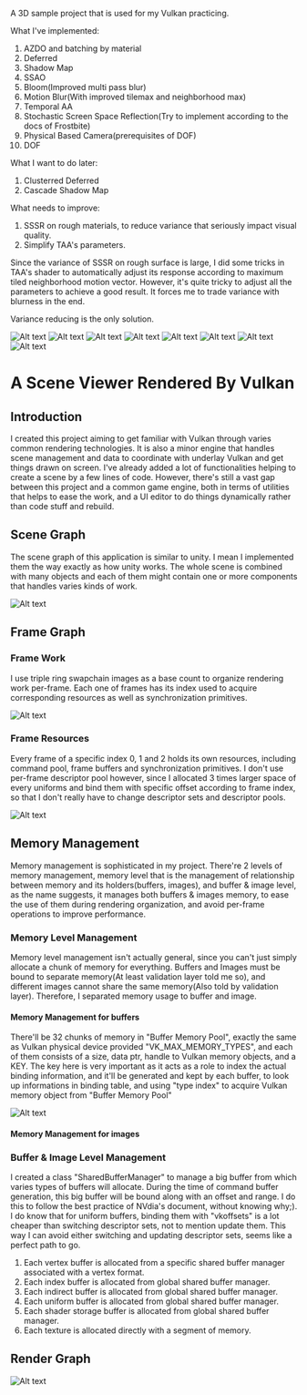 A 3D sample project that is used for my Vulkan practicing.

What I've implemented:
1. AZDO and batching by material
2. Deferred
3. Shadow Map
4. SSAO
5. Bloom(Improved multi pass blur)
6. Motion Blur(With improved tilemax and neighborhood max)
7. Temporal AA
8. Stochastic Screen Space Reflection(Try to implement according to the docs of Frostbite)
9. Physical Based Camera(prerequisites of DOF)
10. DOF

What I want to do later:
1. Clusterred Deferred
2. Cascade Shadow Map

What needs to improve:
1. SSSR on rough materials, to reduce variance that seriously impact visual quality.
2. Simplify TAA's parameters.

Since the variance of SSSR on rough surface is large, I did some tricks in TAA's shader to automatically adjust its response according to maximum tiled neighborhood motion vector.
However, it's quite tricky to adjust all the parameters to achieve a good result. It forces me to trade variance with blurness in the end.

Variance reducing is the only solution.

![Alt text](assets/img0.png "Screen Shot 0")
![Alt text](assets/img1.png "Screen Shot 1")
![Alt text](assets/img2.png "Screen Shot 2")
![Alt text](assets/img3.png "Screen Shot 3")
![Alt text](assets/dof_img0.png "Screen Shot 0")
![Alt text](assets/dof_img1.png "Screen Shot 1")
![Alt text](assets/dof_img2.png "Screen Shot 2")
![Alt text](assets/dof_img3.png "Screen Shot 3")

# A Scene Viewer Rendered By Vulkan
## Introduction
I created this project aiming to get familiar with Vulkan through varies common rendering technologies. It is also a minor engine that handles scene management and data to coordinate with underlay Vulkan and get things drawn on screen. I've already added a lot of functionalities helping to create a scene by a few lines of code. However, there's still a vast gap between this project and a common game engine, both in terms of utilities that helps to ease the work, and a UI editor to do things dynamically rather than code stuff and rebuild.
## Scene Graph
The scene graph of this application is similar to unity. I mean I implemented them the way exactly as how unity works. The whole scene is combined with many objects and each of them might contain one or more components that handles varies kinds of work.

![Alt text](assets/vulkan_learn_scene_graph.png "Scene Graph")
## Frame Graph
### Frame Work
I use triple ring swapchain images as a base count to organize rendering work per-frame. Each one of frames has its index used to acquire corresponding resources as well as synchronization primitives.

![Alt text](assets/vulkan_learn_frame_work.png "Frame Work")
### Frame Resources
Every frame of a specific index 0, 1 and 2 holds its own resources, including command pool, frame buffers and synchronization primitives. I don't use per-frame descriptor pool however, since I allocated 3 times larger space of every uniforms and bind them with specific offset according to frame index, so that I don't really have to change descriptor sets and descriptor pools.

![Alt text](assets/vulkan_learn_frame_res.png "Frame Resource")
## Memory Management
Memory management is sophisticated in my project. There're 2 levels of memory management, memory level that is the management of relationship between memory and its holders(buffers, images), and buffer & image level, as the name suggests, it manages both buffers & images memory, to ease the use of them during rendering organization, and avoid per-frame operations to improve performance.
### Memory Level Management
Memory level management isn't actually general, since you can't just simply allocate a chunk of memory for everything. Buffers and Images must be bound to separate memory(At least validation layer told me so), and different images cannot share the same memory(Also told by validation layer). Therefore, I separated memory usage to buffer and image.
#### Memory Management for buffers
There'll be 32 chunks of memory in "Buffer Memory Pool", exactly the same as Vulkan physical device provided "VK_MAX_MEMORY_TYPES", and each of them consists of a size, data ptr, handle to Vulkan memory objects, and a KEY. The key here is very important as it acts as a role to index the actual binding information, and it'll be generated and kept by each buffer, to look up informations in binding table, and using "type index" to acquire Vulkan memory object from "Buffer Memory Pool"

![Alt text](assets/vulkan_learn_mem_buffer_pool.png "Memory Pool For Buffers")
#### Memory Management for images
### Buffer & Image Level Management
I created a class "SharedBufferManager" to manage a big buffer from which varies types of buffers will allocate. During the time of command buffer generation, this big buffer will be bound along with an offset and range. I do this to follow the best practice of NVdia's document, without knowing why;). I do know that for uniform buffers, binding them with "vkoffsets" is a lot cheaper than switching descriptor sets, not to mention update them. This way I can avoid either switching and updating descriptor sets, seems like a perfect path to go.

 1. Each vertex buffer is allocated from a specific shared buffer manager associated with a vertex format.
 2. Each index buffer is allocated from global shared buffer manager.
 3. Each indirect buffer is allocated from global shared buffer manager.
 4. Each uniform buffer is allocated from global shared buffer manager.
 5. Each shader storage buffer is allocated from global shared buffer manager.
 6. Each texture is allocated directly with a  segment of memory.
## Render Graph
![Alt text](assets/vulkan_learn_render_graph.png "Render Graph")

